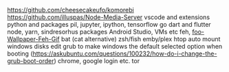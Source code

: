https://github.com/cheesecakeufo/komorebi
https://github.com/illuspas/Node-Media-Server
vscode and extensions
python and packages
    pil, jupyter, ipython, tensorflow
go
dart and flutter
node, yarn, sindresorhus packages
Android Studio, VMs etc
feh, [foo-Wallpaper-Feh-Gif](https://github.com/thomas10-10/foo-Wallpaper-Feh-Gif)
bat (cat alternative)
zsh/fish
emby/plex
htop
auto mount windows disks
edit grub to make windows the default selected option when booting (https://askubuntu.com/questions/100232/how-do-i-change-the-grub-boot-order)
chrome, google login etc.
tor